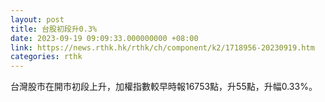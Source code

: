 ```yaml
---
layout: post
title: 台股初段升0.3%
date: 2023-09-19 09:09:33.000000000 +08:00
link: https://news.rthk.hk/rthk/ch/component/k2/1718956-20230919.htm
categories: rthk
---
```


台灣股市在開市初段上升，加權指數較早時報16753點，升55點，升幅0.33%。
